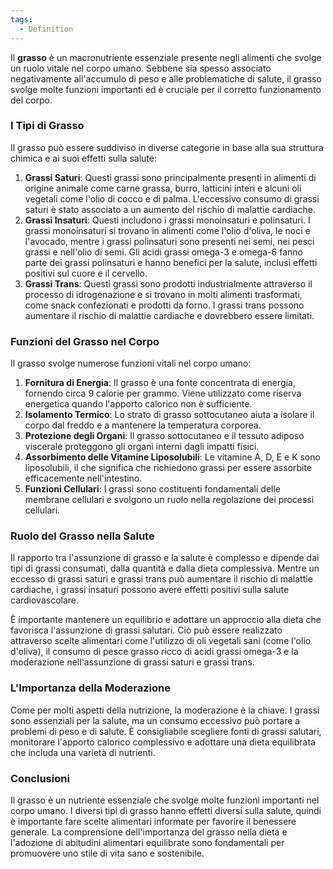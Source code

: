 ```yaml
---
tags:
  - Definition
---
```


Il **grasso** è un macronutriente essenziale presente negli alimenti che svolge un ruolo vitale nel corpo umano.
Sebbene sia spesso associato negativamente all'accumulo di peso e alle problematiche di salute, il grasso svolge molte funzioni importanti ed è cruciale per il corretto funzionamento del corpo.

### I Tipi di Grasso

Il grasso può essere suddiviso in diverse categorie in base alla sua struttura chimica e ai suoi effetti sulla salute:
1. **Grassi Saturi**: Questi grassi sono principalmente presenti in alimenti di origine animale come carne grassa, burro, latticini interi e alcuni oli vegetali come l'olio di cocco e di palma. L'eccessivo consumo di grassi saturi è stato associato a un aumento del rischio di malattie cardiache.
2. **Grassi Insaturi**: Questi includono i grassi monoinsaturi e polinsaturi. I grassi monoinsaturi si trovano in alimenti come l'olio d'oliva, le noci e l'avocado, mentre i grassi polinsaturi sono presenti nei semi, nei pesci grassi e nell'olio di semi. Gli acidi grassi omega-3 e omega-6 fanno parte dei grassi polinsaturi e hanno benefici per la salute, inclusi effetti positivi sul cuore e il cervello.
3. **Grassi Trans**: Questi grassi sono prodotti industrialmente attraverso il processo di idrogenazione e si trovano in molti alimenti trasformati, come snack confezionati e prodotti da forno. I grassi trans possono aumentare il rischio di malattie cardiache e dovrebbero essere limitati.

### Funzioni del Grasso nel Corpo

Il grasso svolge numerose funzioni vitali nel corpo umano:

1. **Fornitura di Energia**: Il grasso è una fonte concentrata di energia, fornendo circa 9 calorie per grammo. Viene utilizzato come riserva energetica quando l'apporto calorico non è sufficiente.
2. **Isolamento Termico**: Lo strato di grasso sottocutaneo aiuta a isolare il corpo dal freddo e a mantenere la temperatura corporea.
3. **Protezione degli Organi**: Il grasso sottocutaneo e il tessuto adiposo viscerale proteggono gli organi interni dagli impatti fisici.
4. **Assorbimento delle Vitamine Liposolubili**: Le vitamine A, D, E e K sono liposolubili, il che significa che richiedono grassi per essere assorbite efficacemente nell'intestino.
5. **Funzioni Cellulari**: I grassi sono costituenti fondamentali delle membrane cellulari e svolgono un ruolo nella regolazione dei processi cellulari.

### Ruolo del Grasso nella Salute

Il rapporto tra l'assunzione di grasso e la salute è complesso e dipende dai tipi di grassi consumati, dalla quantità e dalla dieta complessiva. Mentre un eccesso di grassi saturi e grassi trans può aumentare il rischio di malattie cardiache, i grassi insaturi possono avere effetti positivi sulla salute cardiovascolare.

È importante mantenere un equilibrio e adottare un approccio alla dieta che favorisca l'assunzione di grassi salutari. Ciò può essere realizzato attraverso scelte alimentari come l'utilizzo di oli vegetali sani (come l'olio d'oliva), il consumo di pesce grasso ricco di acidi grassi omega-3 e la moderazione nell'assunzione di grassi saturi e grassi trans.

### L'Importanza della Moderazione

Come per molti aspetti della nutrizione, la moderazione è la chiave. I grassi sono essenziali per la salute, ma un consumo eccessivo può portare a problemi di peso e di salute. È consigliabile scegliere fonti di grassi salutari, monitorare l'apporto calorico complessivo e adottare una dieta equilibrata che includa una varietà di nutrienti.

### Conclusioni

Il grasso è un nutriente essenziale che svolge molte funzioni importanti nel corpo umano. I diversi tipi di grasso hanno effetti diversi sulla salute, quindi è importante fare scelte alimentari informate per favorire il benessere generale. La comprensione dell'importanza del grasso nella dieta e l'adozione di abitudini alimentari equilibrate sono fondamentali per promuovere uno stile di vita sano e sostenibile.
